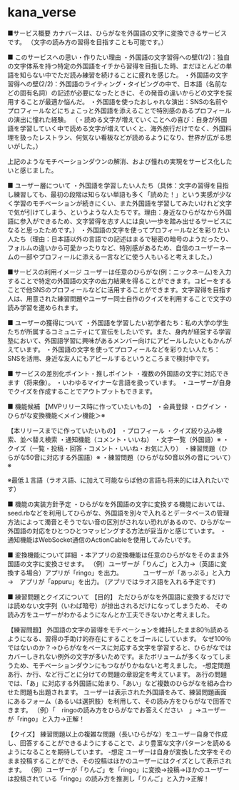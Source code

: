 # kana_verse

■サービス概要
カナバースは、ひらがなを外国語の文字に変換できるサービスです。
（文字の読み方の習得を目指すことも可能です。）

■ このサービスへの思い・作りたい理由
・外国語の文字習得への壁(1/2)：独自の文字体系を持つ特定の外国語をイチから習得を目指した時、まだほとんどの単語を知らない中でただ読み練習を続けることに疲れを感じた。
・外国語の文字習得への壁(2/2)：外国語のライティング・タイピングの中で、日本語（名前などの固有名詞）の記述が必要になったときに、その発音の違いからどの文字を採用することが最適か悩んだ。
・外国語を使ったおしゃれな演出：SNSの名前やプロフィールなどにちょこっと外国語を添えることで特別感のあるプロフィールの演出に憧れた経験。
（・読める文字が増えていくことへの喜び：自身が外国語を学習していく中で読める文字が増えていくと、海外旅行だけでなく、外国料理を扱ったレストラン、何気ない看板などが読めるようになり、世界が広がる思いがした。）

上記のようなモチベーションダウンの解消、および憧れの実現をサービス化したいと感じました。

■ ユーザー層について
・外国語を学習したい人たち（具体：文字の習得を目指し練習しても、最初の段階は知らない単語も多く「読めた！」という実感が少なく学習のモチベーションが続きにくい、また外国語を学習してみたいけれど文字で気が引けてしまう、というような人たちです。理由：身近なひらがなから外国語に参入ができるため、文字習得を志す人には良い一歩を踏み出せるサービスになると思ったためです。）
・外国語の文字を使ってプロフィールなどを彩りたい人たち（理由：日本語以外の言語での記述はまるで秘密の暗号のようだったり、フォルムの違いから可愛かったりなど、特別感があるため、自信のユーザーネームの一部やプロフィールに添える一言などに使う人もいると考えました。）

■サービスの利用イメージ
ユーザーは任意のひらがな(例：ニックネーム)を入力することで特定の外国語の文字の出力結果を得ることができます。コピーをすることで他SNSのプロフィールなどに活用することができます。文字習得を目指す人は、用意された練習問題やユーザー同士自作のクイズを利用することで文字の読み学習を進められます。

■ ユーザーの獲得について
・外国語を学習したい初学者たち：私の大学の学生たちが所属するコミュニティにて宣伝をしたいです。また、身内が経営する学習塾において、外国語学習に興味があるメンバー向けにアピールしたいともかんがえています。
・外国語の文字を使ってプロフィールなどを彩りたい人たち：SNSを活用、身近な友人にもアピールするというところまで検討中です。

■ サービスの差別化ポイント・推しポイント
・複数の外国語の文字に対応できます（将来像）。
・いわゆるマイナーな言語を扱っています。
・ユーザーが自身でクイズを作成することでアウトプットもできます。

■ 機能候補
【MVPリリース時に作っていたいもの】
・会員登録
・ログイン
・ひらがな変換機能＜メイン機能＞※

【本リリースまでに作っていたいもの】
・プロフィール
・クイズ絞り込み検索、並べ替え検索
・通知機能（コメント・いいね）
・文字一覧（外国語）※
・クイズ（一覧・投稿・回答・コメント・いいね・お気に入り）
・練習問題（ひらがな50音に対応する外国語）※
・練習問題（ひらがな50音以外の音について）※

※最低１言語（ラオス語、に加えて可能ならば他の言語も将来的には入れたいです）

■ 機能の実装方針予定
・ひらがなを外国語の文字に変換する機能においては、seed.rbなどを利用してひらがな、外国語を別々で入れるとデータベースの管理方法によって濁音とそうでない音の区別がされない恐れがあるので、ひらがなー外国語の対応をひとつひとつマッピングする方法が妥当かと感じています。
・通知機能はWebSocket通信のActionCableを使用してみたいです。

■ 変換機能について詳細
・本アプリの変換機能は任意のひらがなをそのまま外国語の文字に変換させます。
（例）ユーザーが「りんご」と入力→（英語に変換する場合）アプリが「ringo」を出力。
　　　ユーザーが「あっぷる」と入力→　アプリが「appuru」を出力。
(アプリではラオス語を入れる予定です)

■ 練習問題とクイズについて
【目的】
ただひらがなを外国語に変換するだけでは読めない文字列（いわば暗号）が排出されるだけになってしまうため、
その読み方をユーザーがわかるようになんとか工夫できないかと考えました。

【練習問題】
外国語の文字の習得をモチベーションを維持したまま80％読めるようになる、習得の手助け的存在にすることをゴールにしています。
なぜ100％ではないのか？→ひらがなをベースに対応する文字を学習すると、ひらがなではカバーしきれない例外の文字が多いためです。またボリュームが多くなってしまうため、モチベーションダウンにもつながりかねないと考えました。
-想定問題
あ行、か行、など行ごとに分けての問題の章設定を考えています。
あ行の問題では、「あ」に対応する外国語に始まり、「あい」など複数のひらがなを組み合わせた問題も出題されます。
ユーザーは表示された外国語をみて、練習問題画面にあるフォーム（あるいは選択肢）を利用して、その読み方をひらがなで回答できます。
（例）「　ringoの読み方をひらがなでお答えください　」→ユーザーが「ringo」と入力→正解！

【クイズ】
練習問題以上の複雑な問題（長いひらがな）をユーザー自身で作成し、回答することができるようにすることで、より豊富な文字パターンを読めるようになることを期待しています。
-想定
ユーザーは自身が変換した文字をそのまま投稿することができ、その投稿はほかのユーザーにはクイズとして表示されます。
（例）ユーザーが「りんご」を「ringo」に変換→投稿→ほかのユーザーは投稿されている「ringo」の読み方を推測し「りんご」と入力→正解！
